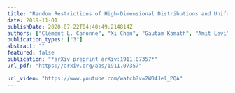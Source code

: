 ```yaml
---
title: "Random Restrictions of High-Dimensional Distributions and Uniformity Testing with Subcube Conditioning"
date: 2019-11-01
publishDate: 2020-07-22T04:40:49.214814Z
authors: ["Clément L. Canonne", "Xi Chen", "Gautam Kamath", "Amit Levi", "Erik Waingarten"]
publication_types: ["3"]
abstract: ""
featured: false
publication: "*arXiv preprint arXiv:1911.07357*"
url_pdf: "https://arxiv.org/abs/1911.07357"

url_video: "https://www.youtube.com/watch?v=2W04Jel_PQA"
---
```


